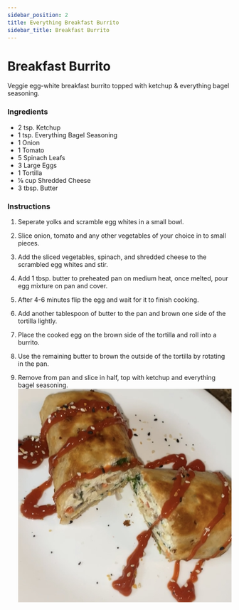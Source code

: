 ```yaml
---
sidebar_position: 2
title: Everything Breakfast Burrito
sidebar_title: Breakfast Burrito
---
```


# Breakfast Burrito
Veggie egg-white breakfast burrito topped with ketchup & everything bagel seasoning.

### Ingredients
  - 2 tsp. Ketchup
  - 1 tsp. Everything Bagel Seasoning
  - 1 Onion
  - 1 Tomato
  - 5 Spinach Leafs 
  - 3 Large Eggs
  - 1 Tortilla
  - 1⁄8 cup Shredded Cheese
  - 3 tbsp. Butter

### Instructions
  1. Seperate yolks and scramble egg whites in a small bowl.

  2. Slice onion, tomato and any other vegetables of your choice in to small pieces.

  3. Add the sliced vegetables, spinach, and shredded cheese to the scrambled egg whites and stir.

  4. Add 1 tbsp. butter to preheated pan on medium heat, once melted, pour egg mixture on pan and cover.

  5. After 4-6 minutes flip the egg and wait for it to finish cooking.

  6. Add another tablespoon of butter to the pan and brown one side of the tortilla lightly.

  7. Place the cooked egg on the brown side of the tortilla and roll into a burrito.

  8. Use the remaining butter to brown the outside of the tortilla by rotating in the pan.

  9. Remove from pan and slice in half, top with ketchup and everything bagel seasoning.
  ![Breakfast Burrito](./breakfast-burrito.jpg)